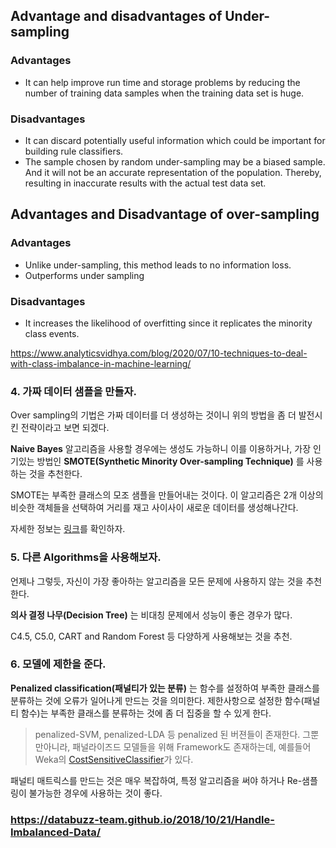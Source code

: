## Advantage and disadvantages of Under-sampling

### **Advantages**

- It can help improve run time and storage problems by reducing the number of training data samples when the training data set is huge.

### **Disadvantages**

- It can discard potentially useful information which could be important for building rule classifiers.
- The sample chosen by random under-sampling may be a biased sample. And it will not be an accurate representation of the population. Thereby, resulting in inaccurate results with the actual test data set.

 

## Advantages and Disadvantage of over-sampling

### **Advantages**

- Unlike under-sampling, this method leads to no information loss.
- Outperforms under sampling

### **Disadvantages**

- It increases the likelihood of overfitting since it replicates the minority class events.

https://www.analyticsvidhya.com/blog/2020/07/10-techniques-to-deal-with-class-imbalance-in-machine-learning/





### 4. 가짜 데이터 샘플을 만들자.

Over sampling의 기법은 가짜 데이터를 더 생성하는 것이니 위의 방법을 좀 더 발전시킨 전략이라고 보면 되겠다.

**Naive Bayes** 알고리즘을 사용할 경우에는 생성도 가능하니 이를 이용하거나, 가장 인기있는 방법인 **SMOTE(Synthetic Minority Over-sampling Technique)** 를 사용하는 것을 추천한다.

SMOTE는 부족한 클래스의 모조 샘플을 만들어내는 것이다. 이 알고리즘은 2개 이상의 비슷한 객체들을 선택하여 거리를 재고 사이사이 새로운 데이터를 생성해나간다.

자세한 정보는 [링크](http://www.jair.org/papers/paper953.html)를 확인하자.

### 5. 다른 Algorithms을 사용해보자.

언제나 그렇듯, 자신이 가장 좋아하는 알고리즘을 모든 문제에 사용하지 않는 것을 추천한다.

**의사 결정 나무(Decision Tree)** 는 비대칭 문제에서 성능이 좋은 경우가 많다.

C4.5, C5.0, CART and Random Forest 등 다양하게 사용해보는 것을 추천.

### 6. 모델에 제한을 준다.

**Penalized classification(패널티가 있는 분류)** 는 함수를 설정하여 부족한 클래스를 분류하는 것에 오류가 일어나게 만드는 것을 의미한다. 제한사항으로 설정한 함수(패널티 함수)는 부족한 클래스를 분류하는 것에 좀 더 집중을 할 수 있게 한다.

> penalized-SVM, penalized-LDA 등 penalized 된 버젼들이 존재한다.
> 그뿐만아니라, 패널라이즈드 모델들을 위해 Framework도 존재하는데, 예를들어 Weka의 [CostSensitiveClassifier](http://weka.sourceforge.net/doc.dev/weka/classifiers/meta/CostSensitiveClassifier.html#CostSensitiveClassifier--)가 있다.

패널티 매트릭스를 만드는 것은 매우 복잡하여, 특정 알고리즘을 써야 하거나 Re-샘플링이 불가능한 경우에 사용하는 것이 좋다.

### https://databuzz-team.github.io/2018/10/21/Handle-Imbalanced-Data/




